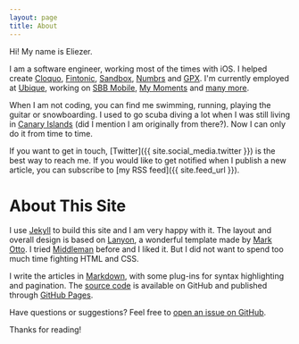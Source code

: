 ```yaml
---
layout: page
title: About
---
```

Hi! My name is Eliezer.

I am a software engineer, working most of the times with iOS. I helped create [Cloquo](https://twitter.com/cloquo), [Fintonic](https://itunes.apple.com/es/app/fintonic-tus-finanzas-personales./id672220319?mt=8), [Sandbox](http://sandbox.is), [Numbrs](https://itunes.apple.com/de/app/centralway-numbrs/id652918824?mt=8) and [GPX](https://itunes.apple.com/us/app/gpx-global-player-exchange/id1064902420?mt=8). I'm currently employed at [Ubique](https://www.ubique.ch), working on [SBB Mobile](https://itunes.apple.com/ch/app/sbb-mobile/id294855237), [My Moments](https://itunes.apple.com/ch/app/my-moments-powered-by-ifolor/id1337116139) and [many more](https://www.ubique.ch/en/projects/).

When I am not coding, you can find me swimming, running, playing the guitar or snowboarding. I used to go scuba diving a lot when I was still living in [Canary Islands](https://en.wikipedia.org/wiki/Canary_Islands) (did I mention I am originally from there?). Now I can only do it from time to time.

If you want to get in touch, [Twitter]({{ site.social_media.twitter }}) is the best way to reach me. If you would like to get notified when I publish a new article, you can subscribe to [my RSS feed]({{ site.feed_url }}).

# About This Site
I use [Jekyll](http://jekyllrb.com) to build this site and I am very happy with it. The layout and overall design is based on [Lanyon](http://lanyon.getpoole.com), a wonderful template made by [Mark Otto](https://twitter.com/mdo). I tried [Middleman](https://middlemanapp.com) before and I liked it. But I did not want to spend too much time fighting HTML and CSS.

I write the articles in [Markdown](http://daringfireball.net/projects/markdown/), with some plug-ins for syntax highlighting and pagination. The [source code](https://github.com/elitalon/elitalon.github.io) is available on GitHub and published through [GitHub Pages](https://pages.github.com).

Have questions or suggestions? Feel free to <a href="{{ site.license.source }}/issues/new">open an issue on GitHub</a>.

Thanks for reading!